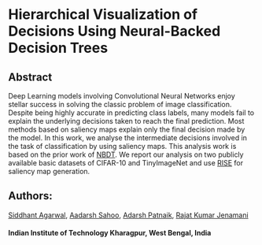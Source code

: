# Hierarchical Visualization of Decisions Using Neural-Backed Decision Trees


## Abstract

Deep Learning models involving Convolutional Neural Networks enjoy stellar success in solving the classic problem of image classification. Despite being highly accurate in predicting class labels, many models fail to explain the underlying decisions taken to reach the final prediction. Most methods based on saliency maps explain only the final decision made by the model. In this work, we analyse the intermediate decisions involved in the task of classification by using saliency maps. This analysis work is based on the prior work of [NBDT](https://arxiv.org/abs/2004.00221). We report our analysis on two publicly available basic datasets of CIFAR-10 and TinyImageNet and use [RISE](https://arxiv.org/abs/1806.07421) for saliency map generation.

## Authors:

[Siddhant Agarwal](https://www.linkedin.com/in/siddhant-agarwal-688a31156/), [Aadarsh Sahoo](https://www.linkedin.com/in/aadsah/), [Adarsh Patnaik](https://www.linkedin.com/in/adarsh-patnaik-a57667149/), [Rajat Kumar Jenamani](https://www.linkedin.com/in/rkjenamani/)

#### Indian Institute of Technology Kharagpur, West Bengal, India
